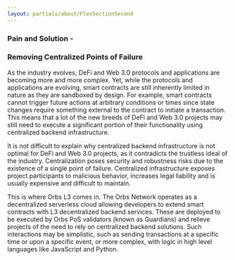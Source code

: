 ```yaml
---
layout: partials/about/FlexSectionSecond
---
```


### Pain and Solution - 
### Removing Centralized Points of Failure

As the industry evolves, DeFi and Web 3.0 protocols and applications are becoming more and more complex. Yet, while the protocols and applications are evolving, smart contracts are still inherently limited in nature as they are sandboxed by design. For example, smart contracts cannot trigger future actions at arbitrary conditions or times since state changes require something external to the contract to initiate a transaction. This means that a lot of the new breeds of DeFi and Web 3.0 projects may still need to execute a significant portion of their functionality using centralized backend infrastructure. 

It is not difficult to explain why centralized backend infrastructure is not optimal for DeFi and Web 3.0 projects, as it contradicts the trustless ideal of the industry. Centralization poses security and robustness risks due to the existence of a single point of failure. Centralized infrastructure exposes project participants to malicious behavior, increases legal liability and is usually expensive and difficult to maintain.


This is where Orbs L3 comes in. The Orbs Network operates as a decentralized serverless cloud allowing developers to extend smart contracts with L3 decentralized backend services. These are deployed to be executed by Orbs PoS validators (known as Guardians) and relieve projects of the need to rely on centralized backend solutions. Such interactions may be simplistic, such as sending transactions at a specific time or upon a specific event, or more complex, with logic in high level languages like JavaScript and Python.